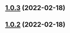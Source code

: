## [1.0.3](https://github.com/dictybase-playground/dicty-components/compare/1.0.2...1.0.3) (2022-02-18)

## [1.0.2](https://github.com/dictybase-playground/dicty-components/compare/1.0.1...1.0.2) (2022-02-18)
